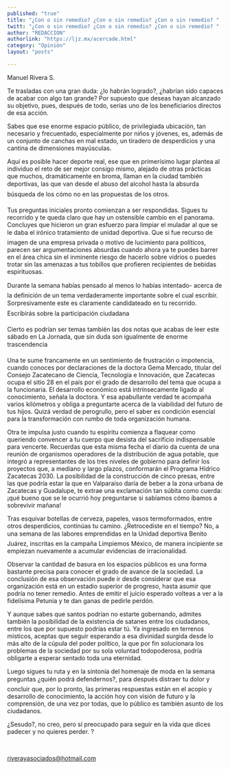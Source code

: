 ```yaml
---
published: "true"
title: "¿Con o sin remedio? ¿Con o sin remedio? ¿Con o sin remedio? "
twitt: "¿Con o sin remedio? ¿Con o sin remedio? ¿Con o sin remedio? "
author: "REDACCION"
authorlink: "https://ljz.mx/acercade.html"
category: "Opinión"
layout: "posts"

---
```



  Manuel Rivera S.



  Te trasladas con una gran duda: ¿lo habrán logrado?, ¿habrían sido capaces de acabar con algo tan grande? Por supuesto que deseas hayan alcanzado su objetivo, pues, después de todo, serías uno de los beneficiarios directos de esa acción.



  Sabes que ese enorme espacio público, de privilegiada ubicación, tan necesario y frecuentado, especialmente por niños y jóvenes, es, además de un conjunto de canchas en mal estado, un tiradero de desperdicios y una cantina de dimensiones mayúsculas.



Aquí es posible hacer deporte real, ese que en primerísimo lugar plantea al individuo el reto de ser mejor consigo mismo, alejado de otras prácticas que muchos, dramáticamente en broma, llaman en la ciudad también deportivas, las que van desde el abuso del alcohol hasta la absurda búsqueda de los cómo no en las propuestas de los otros.  

  Tus preguntas iniciales pronto comienzan a ser respondidas. Sigues tu recorrido y te queda claro que hay un ostensible cambio en el panorama. Concluyes que hicieron un gran esfuerzo para limpiar el muladar al que se le daba el irónico tratamiento de unidad deportiva. Que si fue recurso de imagen de una empresa privada o motivo de lucimiento para políticos, parecen ser argumentaciones absurdas cuando ahora ya te puedes barrer en el área chica sin el inminente riesgo de hacerlo sobre vidrios o puedes trotar sin las amenazas a tus tobillos que profieren recipientes de bebidas espirituosas.



  Durante la semana habías pensado al menos lo habías intentado- acerca de la definición de un tema verdaderamente importante sobre el cual escribir. Sorpresivamente este es claramente candidateado en tu recorrido. Escribirás sobre la participación ciudadana



  Cierto es podrían ser temas también las dos notas que acabas de leer este sábado en La Jornada, que sin duda son igualmente de enorme trascendencia



  Una te sume francamente en un sentimiento de frustración o impotencia, cuando conoces por declaraciones de la doctora Gema Mercado, titular del Consejo Zacatecano de Ciencia, Tecnología e Innovación, que Zacatecas ocupa el sitio 28 en el país por el grado de desarrollo del tema que ocupa a la funcionaria. El desarrollo económico está intrínsecamente ligado al conocimiento, señala la doctora. Y esa apabullante verdad te acompaña varios kilómetros y obliga a preguntarte acerca de la viabilidad del futuro de tus hijos. Quizá verdad de perogrullo, pero el saber es condición esencial para la transformación con rumbo de toda organización humana.



  Otra te impulsa justo cuando tu espíritu comienza a flaquear como queriendo convencer a tu cuerpo que desista del sacrificio indispensable para vencerte. Recuerdas que esta misma fecha el diario da cuenta de una reunión de organismos operadores de la distribución de agua potable, que integró a representantes de los tres niveles de gobierno para definir los proyectos que, a mediano y largo plazos, conformarán el Programa Hídrico Zacatecas 2030. La posibilidad de la construcción de cinco presas, entre las que podría estar la que en Valparaíso daría de beber a la zona urbana de Zacatecas y Guadalupe, te extrae una exclamación tan súbita como cuerda: ¡qué bueno que se le ocurrió hoy preguntarse si sabíamos cómo íbamos a sobrevivir mañana!



  Tras esquivar botellas de cerveza, papeles, vasos termoformados, entre otros desperdicios, continúas tu camino. ¿Retrocediste en el tiempo? No, a una semana de las labores emprendidas en la Unidad deportiva Benito Juárez, inscritas en la campaña Limpiemos México, de manera incipiente se empiezan nuevamente a acumular evidencias de irracionalidad.



  Observar la cantidad de basura en los espacios públicos es una forma bastante precisa para conocer el grado de avance de la sociedad. La conclusión de esa observación puede ir desde considerar que esa organización está en un estadio superior de progreso, hasta asumir que podría no tener remedio. Antes de emitir el juicio esperado volteas a ver a la fidelísima Petunia y te dan ganas de pedirle perdón.



  Y aunque sabes que santos podrían no estarte gobernando, admites también la posibilidad de la existencia de satanes entre los ciudadanos, entre los que por supuesto podrías estar tú. Ya ingresado en terrenos místicos, aceptas que seguir esperando a esa divinidad surgida desde lo más alto de la cúpula del poder político, la que por fin solucionara los problemas de la sociedad por su sola voluntad todopoderosa, podría obligarte a esperar sentado toda una eternidad.



  Luego sigues tu ruta y en la sintonía del homenaje de moda en la semana preguntas ¿quién podrá defendernos?, para después distraer tu dolor y concluir que, por lo pronto, las primeras respuestas están en el acopio y desarrollo de conocimiento, la acción hoy con visión de futuro y la comprensión, de una vez por todas, que lo público es también asunto de los ciudadanos.



  ¿Sesudo?, no creo, pero sí preocupado para seguir en la vida que dices padecer y no quieres perder. ?



   



  riverayasociados@hotmail.com

